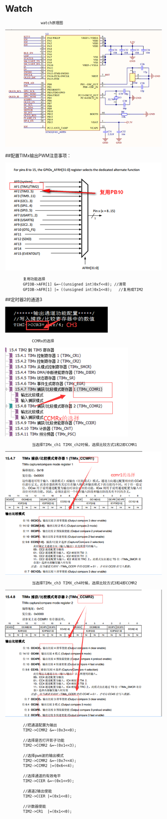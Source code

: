 # Watch

					watch原理图
![image](https://github.com/210843013/Watch/blob/master/watch.png)


##配置TIMx输出PWM注意事项：
				

![image](https://github.com/210843013/Watch/blob/master/afr.png)
			
			复用功能选择
			GPIOB->AFR[1] &=~((unsigned int)0xf<<8); //清零
			GPIOB->AFR[1] |= ((unsigned int)0x1<<8);   //复用成TIM2
			
			
##定时器2的通道3
			
![image](https://github.com/210843013/Watch/blob/master/ch.png)
			
			
				CCMRx的选择
			
![image](https://github.com/210843013/Watch/blob/master/ccmrx.png)
   
				当选择TIMx_ch1 TIMX_ch2时候，选择比较方式1和2即CCMR1
				
![image](https://github.com/210843013/Watch/blob/master/ccmr1.png)

				当选择TIMx_ch3 TIMX_ch4时候，选择比较方式3和4即CCMR2
				
![image](https://github.com/210843013/Watch/blob/master/ccmr2.png)
			
			
			//把通道配置为输出
			TIM2->CCMR2 &=~(0x3<<0);
			
			//选择是否打开影子功能
			TIM2->CCMR2 &=~(0x1<<3);
			
			//选择pwm波的输出模式
			TIM2->CCMR2 &=~(0x7<<4);
			TIM2->CCMR2 |=(0x6<<4);
			
			//选择通道的有效电平
			TIM2->CCER &=~(0x1<<9);
			
			//通道2输出使能
			TIM2->CCER |=(0x1<<8);
			
			//计数器使能
			TIM2->CR1  |=(0x1<<0);

